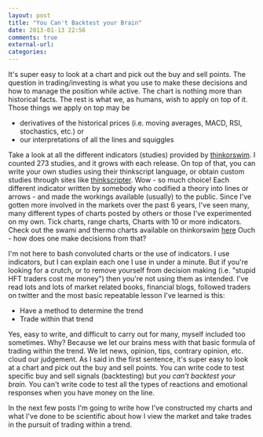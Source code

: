 ```yaml
---
layout: post
title: "You Can't Backtest your Brain"
date: 2013-01-13 22:56
comments: true
external-url: 
categories: 
---
```


It's super easy to look at a chart and pick out the buy and sell points. The question in trading/investing is what you use to make these decisions and how to manage the position while active. The chart is nothing more than historical facts. The rest is what we, as humans, wish to apply on top of it. Those things we apply on top may be

* derivatives of the historical prices (i.e. moving averages, MACD, RSI, stochastics, etc.) or 
* our interpretations of all the lines and squiggles

Take a look at all the different indicators (studies) provided by [thinkorswim](http://team.thinkorswim.com/manual/dark/studies/studies%20library/index.html). I counted 273 studies, and it grows with each release. On top of that, you can write your own studies using their thinkscript language, or obtain custom studies through sites like [thinkscripter](http://www.thinkscripter.com). Wow - so much choice! Each different indicator written by somebody who codified a theory into lines or arrows - and made the workings available (usually) to the public. Since I've gotten more involved in the markets over the past 6 years, I've seen many, many different types of charts posted by others or those I've experimented on my own. Tick charts, range charts, Charts with 10 or more indicators. Check out the swami and thermo charts available on thinkorswim [here](http://mediaserver.thinkorswim.com/notices/Release_032412.html) Ouch - how does one make decisions from that?

I'm not here to bash convoluted charts or the use of indicators. I use indicators, but I can explain each one I use in under a minute. But if you're looking for a crutch, or to remove yourself from decision making (i.e. "stupid HFT traders cost me money") then you're not using them as intended. I've read lots and lots of market related books, financial blogs, followed traders on twitter and the most basic repeatable lesson I've learned is this:

* Have a method to determine the trend
* Trade within that trend

Yes, easy to write, and difficult to carry out for many, myself included too sometimes. Why? Because we let our brains mess with that basic formula of trading within the trend. We let news, opinion, tips, contrary opinion, etc. cloud our judgement. As I said in the first sentence, it's super easy to look at a chart and pick out the buy and sell points. You can write code to test specific buy and sell signals (backtesting) but *you can't backtest your brain.* You can't write code to test all the types of reactions and emotional responses when you have money on the line. 

In the next few posts I'm going to write how I've constructed my charts and what I've done to be scientific about how I view the market and take trades in the pursuit of trading within a trend.